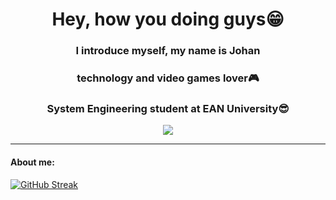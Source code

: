 <h1 align="center">Hey, how you doing guys😁</h1>
<h3 align="center">I introduce myself, my name is Johan</h3>
<h3 align="center">technology and video games lover🎮</h3>
<h3 align="center">System Engineering student at EAN University😎</h3>
<p align="center"> 
  <img src="https://media.giphy.com/media/jRtZJvoWxWVJ7uF1cx/giphy.gif"/> 
</p>

---

#### About me:






























[![GitHub Streak](http://github-readme-streak-stats.herokuapp.com?user=JohanP98&theme=dark&hide_border=true&border_radius=5.1)](https://git.io/streak-stats)
